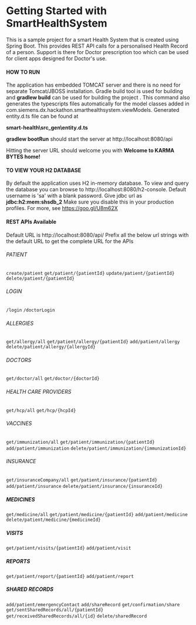 # Getting Started with SmartHealthSystem
This is a sample project for a smart Health System that is created using Spring Boot. This 
provides REST API calls for a personalised Health Record of a person. Support is there for Doctor
prescription too which can be used for client apps designed for Doctor's use.

#### HOW TO RUN
The application has embedded TOMCAT server and there is no need for separate Tomcat/JBOSS 
installation.
Gradle build tool is used for building and **gradlew build** can be used for building the project
. This command also generates the typescripts files automatically for the model classes added in 
com.siemens.dx.hackathon.smarthealthsystem.viewModels.
Generated entity.d.ts file can be found at

**smart-health\src\_gen\entity.d.ts**

**gradlew bootRun** should start the server at http://localhost:8080/api

Hitting the server URL should welcome you with **Welcome to KARMA BYTES home!**

#### TO VIEW YOUR H2 DATABASE

By default the application uses H2 in-memory database. To view and query the database you can browse
to http://localhost:8080/h2-console. Default username is 'sa' with a blank password. Give jdbc 
url as **jdbc:h2:mem:shsdb_2** 
Make sure you disable this in your production profiles. For more, see https://goo.gl/U8m62X

#### REST APIs Available
Default URL is http://localhost:8080/api/
Prefix all the below url strings with the default URL to get the complete URL for the APIs


###### PATIENT
`create/patient`
`get/patient/{patientId}`
`update/patient/{patientId}`
`delete/patient/{patientId}`

###### LOGIN
`/login`
`/doctorLogin`

###### ALLERGIES
`get/allergy/all`
`get/patient/allergy/{patientId}`
`add/patient/allergy`
`delete/patient/allergy/{allergyId}`

###### DOCTORS
`get/doctor/all`
`get/doctor/{doctorId}`

###### HEALTH CARE PROVIDERS
`get/hcp/all`
`get/hcp/{hcpId}`

###### VACCINES
`get/immunization/all`
`get/patient/immunization/{patientId}`
`add/patient/immunization`
`delete/patient/immunization/{immunizationId}`

###### INSURANCE
`get/insuranceCompany/all`
`get/patient/insurance/{patientId}`
`add/patient/insurance`
`delete/patient/insurance/{insuranceId}`

##### MEDICINES
`get/medicine/all`
`get/patient/medicine/{patientId}`
`add/patient/medicine`
`delete/patient/medicine/{medicineId}`

##### VISITS
`get/patient/visits/{patientId}`
`add/patient/visit`

##### REPORTS
`get/patient/report/{patientId}`
`add/patient/report`

##### SHARED RECORDS
`add/patient/emergencyContact`
`add/shareRecord`
`get/confirmation/share`
`get/sentSharedRecords/all/{patientId}`
`get/receivedSharedRecords/all/{id}`
`delete/sharedRecord`

 